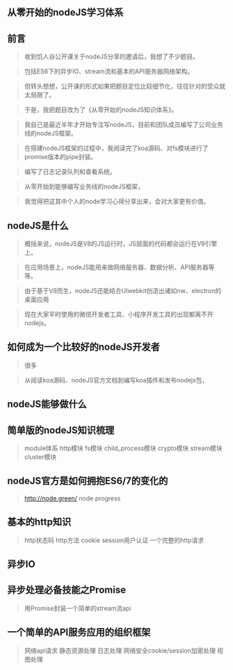 ## 从零开始的nodeJS学习体系

## 前言

> 收到饥人谷公开课关于nodeJS分享的邀请后，我想了不少题目。

> 包括ES6下的异步IO、stream流和基本的API服务器网络架构。

> 但转头想想，公开课的形式如果把题目定位比较细节化，往往针对的受众就太局限了。

> 于是，我把题目改为了《从零开始的nodeJS知识体系》。

> 我自己是最近半年才开始专注写nodeJS，目前和团队成员编写了公司业务线的nodeJS框架。

> 在搭建nodeJS框架的过程中，我阅读完了koa源码、对fs模块进行了promise版本的pipe封装。

> 编写了日志记录队列和查看系统。

> 从零开始到能够编写业务线的nodeJS框架，

> 我觉得把这其中个人的node学习心得分享出来，会对大家更有价值。


## nodeJS是什么

> 概括来说，nodeJS是V8的JS运行时，JS层面的代码都会运行在V8引擎上。

> 在应用场景上，nodeJS能用来做网络服务器、数据分析、API服务器等等。

> 由于基于V8而生，nodeJS还能结合UIwebkit创造出诸如nw、electron的桌面应用

> 现在大家平时使用的微信开发者工具、小程序开发工具的出现都离不开nodejs。

## 如何成为一个比较好的nodeJS开发者

> 很多



> 从阅读koa源码、nodeJS官方文档到编写koa插件和发布nodejs包，

## nodeJS能够做什么

##

## 简单版的nodeJS知识梳理

> module体系
> http模块
> fs模块
> child_process模块
> crypto模块
> stream模块
> cluster模块

## nodeJS官方是如何拥抱ES6/7的变化的

> http://node.green/
> node progress

## 基本的http知识

> http状态码
> http方法
> cookie session用户认证
> 一个完整的http请求

## 异步IO

## 异步处理必备技能之Promise

> 用Promise封装一个简单的stream流api

## 一个简单的API服务应用的组织框架

> 网络api请求
> 静态资源处理
> 日志处理
> 网络安全cookie/session加密处理
> 视图处理




